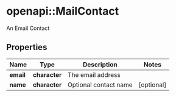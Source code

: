 # openapi::MailContact

An Email Contact

## Properties
Name | Type | Description | Notes
------------ | ------------- | ------------- | -------------
**email** | **character** | The email address | 
**name** | **character** | Optional contact name | [optional] 


